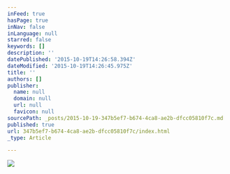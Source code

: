 ```yaml
---
inFeed: true
hasPage: true
inNav: false
inLanguage: null
starred: false
keywords: []
description: ''
datePublished: '2015-10-19T14:26:58.394Z'
dateModified: '2015-10-19T14:26:45.975Z'
title: ''
authors: []
publisher:
  name: null
  domain: null
  url: null
  favicon: null
sourcePath: _posts/2015-10-19-347b5ef7-b674-4ca8-ae2b-dfcc05810f7c.md
published: true
url: 347b5ef7-b674-4ca8-ae2b-dfcc05810f7c/index.html
_type: Article

---
```

![](https://the-grid-user-content.s3-us-west-2.amazonaws.com/5799650a-e731-4256-8e42-2efcdef2fdf0.jpg)